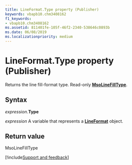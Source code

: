 ```yaml
---
title: LineFormat.Type property (Publisher)
keywords: vbapb10.chm3408162
f1_keywords:
- vbapb10.chm3408162
ms.assetid: 811401fe-105f-46f2-2340-538646c0893b
ms.date: 06/08/2019
ms.localizationpriority: medium
---
```



# LineFormat.Type property (Publisher)

Returns the line fill-format type. Read-only **[MsoLineFillType](overview/library-reference/msolinefilltype-enumeration-office.md)**.


## Syntax

_expression_.**Type**

_expression_ A variable that represents a **[LineFormat](Publisher.LineFormat.md)** object.


## Return value

MsoLineFillType




[!include[Support and feedback](~/includes/feedback-boilerplate.md)]